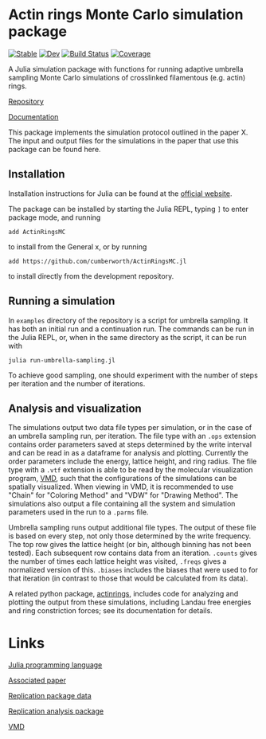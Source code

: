 # Actin rings Monte Carlo simulation package

[![Stable](https://img.shields.io/badge/docs-stable-blue.svg)](https://cumberworth.github.io/ActinRingsMC.jl/stable)
[![Dev](https://img.shields.io/badge/docs-dev-blue.svg)](https://cumberworth.github.io/ActinRingsMC.jl/dev)
[![Build Status](https://github.com/cumberworth/ActinRingsMC.jl/actions/workflows/CI.yml/badge.svg?branch=master)](https://github.com/cumberworth/ActinRingsMC.jl/actions/workflows/CI.yml?query=branch%3Amaster)
[![Coverage](https://codecov.io/gh/cumberworth/ActinRingsMC.jl/branch/master/graph/badge.svg)](https://codecov.io/gh/cumberworth/ActinRingsMC.jl)

A Julia simulation package with functions for running adaptive umbrella sampling Monte Carlo simulations of crosslinked filamentous (e.g. actin) rings.

[Repository](https://github.com/cumberworth/ActinRingsMC.jl)

[Documentation](http://www.cumberworth.org/ActinRingsMC.jl)

This package implements the simulation protocol outlined in the paper X.
The input and output files for the simulations in the paper that use this package can be found here.

## Installation

Installation instructions for Julia can be found at the [official website](https://github.com/cumberworth/ActinRingsMC.jl).

The package can be installed by starting the Julia REPL, typing `]` to enter package mode, and running
```
add ActinRingsMC
```
to install from the General x, or by running
```
add https://github.com/cumberworth/ActinRingsMC.jl
```
to install directly from the development repository.

## Running a simulation

In `examples` directory of the repository is a script for umbrella sampling.
It has both an initial run and a continuation run.
The commands can be run in the Julia REPL, or, when in the same directory as the script, it can be run with
```
julia run-umbrella-sampling.jl
```
To achieve good sampling, one should experiment with the number of steps per iteration and the number of iterations.

## Analysis and visualization

The simulations output two data file types per simulation, or in the case of an umbrella sampling run, per iteration.
The file type with an `.ops` extension contains order parameters saved at steps determined by the write interval and can be read in as a dataframe for analysis and plotting.
Currently the order parameters include the energy, lattice height, and ring radius.
The file type with a `.vtf` extension is able to be read by the molecular visualization program, [VMD](https://www.ks.uiuc.edu/Research/vmd/), such that the configurations of the simulations can be spatially visualized.
When viewing in VMD, it is recommended to use "Chain" for "Coloring Method" and "VDW" for "Drawing Method".
The simulations also output a file containing all the system and simulation parameters used in the run to a `.parms` file.

Umbrella sampling runs output additional file types.
The output of these file is based on every step, not only those determined by the write frequency.
The top row gives the lattice height (or bin, although binning has not been tested).
Each subsequent row contains data from an iteration.
`.counts` gives the number of times each lattice height was visited, `.freqs` gives a normalized version of this.
`.biases` includes the biases that were used to for that iteration (in contrast to those that would be calculated from its data).

A related python package, [actinrings](https://github.com/cumberworth/actinrings), includes code for analyzing and plotting the output from these simulations, including Landau free energies and ring constriction forces; see its documentation for details.

# Links

[Julia programming language]()

[Associated paper]()

[Replication package data]()

[Replication analysis package]()

[VMD]()
